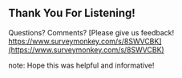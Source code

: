 ##  Thank You For Listening!

Questions? Comments?
[Please give us feedback! https://www.surveymonkey.com/s/8SWVCBK](https://www.surveymonkey.com/s/8SWVCBK)

note:
    Hope this was helpful and informative!
